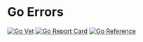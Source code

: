 # Go Errors

[![Go Vet](https://github.com/itsabgr/ge/actions/workflows/go.yml/badge.svg)](https://github.com/itsabgr/ge/actions/workflows/go.yml)
[![Go Report Card](https://goreportcard.com/badge/github.com/itsabgr/ge)](https://goreportcard.com/report/github.com/itsabgr/ge)
[![Go Reference](https://pkg.go.dev/badge/github.com/itsabgr/ge.svg)](https://pkg.go.dev/github.com/itsabgr/ge)
